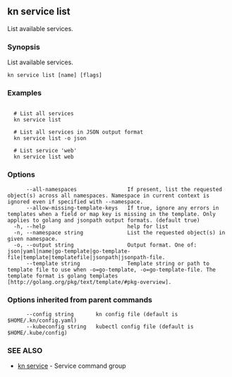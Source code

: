 ## kn service list

List available services.

### Synopsis

List available services.

```
kn service list [name] [flags]
```

### Examples

```

  # List all services
  kn service list

  # List all services in JSON output format
  kn service list -o json

  # List service 'web'
  kn service list web
```

### Options

```
      --all-namespaces                If present, list the requested object(s) across all namespaces. Namespace in current context is ignored even if specified with --namespace.
      --allow-missing-template-keys   If true, ignore any errors in templates when a field or map key is missing in the template. Only applies to golang and jsonpath output formats. (default true)
  -h, --help                          help for list
  -n, --namespace string              List the requested object(s) in given namespace.
  -o, --output string                 Output format. One of: json|yaml|name|go-template|go-template-file|template|templatefile|jsonpath|jsonpath-file.
      --template string               Template string or path to template file to use when -o=go-template, -o=go-template-file. The template format is golang templates [http://golang.org/pkg/text/template/#pkg-overview].
```

### Options inherited from parent commands

```
      --config string       kn config file (default is $HOME/.kn/config.yaml)
      --kubeconfig string   kubectl config file (default is $HOME/.kube/config)
```

### SEE ALSO

* [kn service](kn_service.md)	 - Service command group

